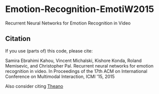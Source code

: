 # Emotion-Recognition-EmotiW2015
Recurrent Neural Networks for Emotion Recognition in Video

## Citation
If you use (parts of) this code, please cite:

Samira Ebrahimi Kahou, Vincent Michalski, Kishore Konda, Roland Memisevic, and Christopher Pal. Recurrent neural networks for emotion recognition in video. In Proceedings of the 17th ACM on International Conference on Multimodal Interaction, ICMI '15, 2015

Also consider citing [Theano](http://deeplearning.net/software/theano/)
